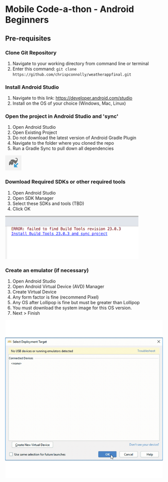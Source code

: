 # Mobile Code-a-thon - Android Beginners

## Pre-requisites
### Clone Git Repository
1. Navigate to your working directory from command line or terminal
2. Enter this command: `git clone https://github.com/chrispconnolly/weatherappfinal.git`

### Install Android Studio
1. Navigate to this link: https://developer.android.com/studio
2. Install on the OS of your choice (Windows, Mac, Linux)

### Open the project in Android Studio and 'sync'
1. Open Android Studio
2. Open Existing Project
3. Do not download the latest version of Android Gradle Plugin
4. Navigate to the folder where you cloned the repo
5. Run a Gradle Sync to pull down all dependencies

![Gradle Sync](ReadMeResources/GradleSync.png)

### Download Required SDKs or other required tools
1. Open Android Studio
2. Open SDK Manager
3. Select these SDKs and tools (TBD)
4. Click OK

![Create and Emulator](ReadMeResources/InstallBuildTools.png)

### Create an emulator (if necessary)
1. Open Android Studio
2. Open Android Virtual Device (AVD) Manager
3. Create Virtual Device
4. Any form factor is fine (recommend Pixel)
5. Any OS after Lollipop is fine but must be greater than Lollipop
6. You must download the system image for this OS version.
7. Next > Finish

![Create and Emulator](ReadMeResources/emulator.gif)
